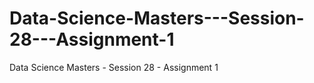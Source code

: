 # Data-Science-Masters---Session-28---Assignment-1
Data Science Masters - Session 28 - Assignment 1
